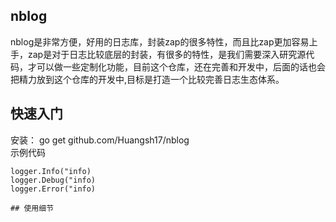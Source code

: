 ## nblog
nblog是非常方便，好用的日志库，封装zap的很多特性，而且比zap更加容易上手，zap是对于日志比较底层的封装，有很多的特性，是我们需要深入研究源代码，才可以做一些定制化功能，目前这个仓库，还在完善和开发中，后面的话也会把精力放到这个仓库的开发中,目标是打造一个比较完善日志生态体系。
## 快速入门
安装： go get github.com/Huangsh17/nblog  
示例代码  
```logger := nblog.DefaultLogger()
logger.Info("info)  
logger.Debug("info)  
logger.Error("info)

## 使用细节

